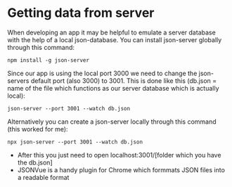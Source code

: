 # Getting data from server

When developing an app it may be helpful to emulate a server database with the help of a local json-database. You can install json-server globally through this command:
```
npm install -g json-server
```
Since our app is using the local port 3000 we need to change the json-servers default port (also 3000) to 3001. This is done like this (db.json = name of the file which functions as our server database which is actually local):
```
json-server --port 3001 --watch db.json
```

Alternatively you can create a json-server locally through this command (this worked for me):
```
npx json-server --port 3001 --watch db.json
```
- After this you just need to open localhost:3001/[folder which you have the db.json]
- JSONVue is a handy plugin for Chrome which formmats JSON files into a readable format
